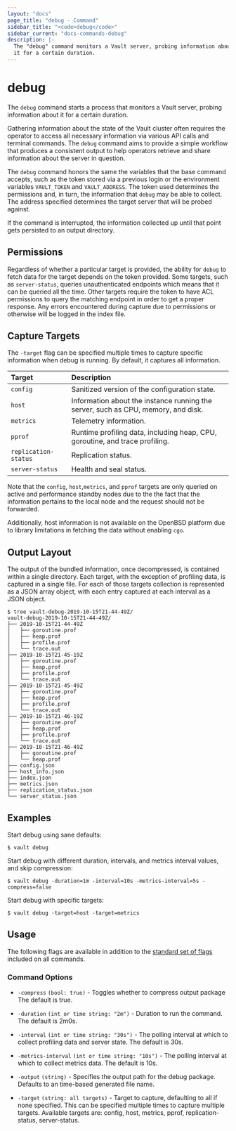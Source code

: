 ```yaml
---
layout: "docs"
page_title: "debug - Command"
sidebar_title: "<code>debug</code>"
sidebar_current: "docs-commands-debug"
description: |-
  The "debug" command monitors a Vault server, probing information about
  it for a certain duration.
---
```


# debug

The `debug` command starts a process that monitors a Vault server, probing
information about it for a certain duration.

Gathering information about the state of the Vault cluster often requires the
operator to access all necessary information via various API calls and terminal
commands. The `debug` command aims to provide a simple workflow that produces a
consistent output to help operators retrieve and share information about the
server in question.

The `debug` command honors the same the variables that the base command
accepts, such as the token stored via a previous login or the environment
variables `VAULT_TOKEN` and `VAULT_ADDRESS`. The token used determines the
permissions and, in turn, the information that `debug` may be able to collect.
The address specified determines the target server that will be probed against.

If the command is interrupted, the information collected up until that
point gets persisted to an output directory.

## Permissions

Regardless of whether a particular target is provided, the ability for `debug`
to fetch data for the target depends on the token provided. Some targets, such
as `server-status`, queries unauthenticated endpoints which means that it can be
queried all the time. Other targets require the token to have ACL permissions to
query the matching endpoint in order to get a proper response. Any errors
encountered during capture due to permissions or otherwise will be logged in the
index file.

## Capture Targets

The `-target` flag can be specified multiple times to capture specific
information when debug is running. By default, it captures all information.

| Target               | Description                                                                       |
|:---------------------|:----------------------------------------------------------------------------------|
| `config`             | Sanitized version of the configuration state.                                     |
| `host`               | Information about the instance running the server, such as CPU, memory, and disk. |
| `metrics`            | Telemetry information.                                                            |
| `pprof`              | Runtime profiling data, including heap, CPU, goroutine, and trace profiling.      |
| `replication-status` | Replication status.                                                               |
| `server-status`      | Health and seal status.                                                           |

Note that the `config`, `host`,`metrics`, and `pprof` targets are only queried 
on active and performance standby nodes due to the the fact that the information
pertains to the local node and the request should not be forwarded. 

Additionally, host information is not available on the OpenBSD platform due to
library limitations in fetching the data without enabling `cgo`.


## Output Layout

The output of the bundled information, once decompressed, is contained within a
single directory. Each target, with the exception of profiling data, is captured
in a single file. For each of those targets collection is represented as a JSON
array object, with each entry captured at each interval as a JSON object.

```text
$ tree vault-debug-2019-10-15T21-44-49Z/
vault-debug-2019-10-15T21-44-49Z/
├── 2019-10-15T21-44-49Z
│   ├── goroutine.prof
│   ├── heap.prof
│   ├── profile.prof
│   └── trace.out
├── 2019-10-15T21-45-19Z
│   ├── goroutine.prof
│   ├── heap.prof
│   ├── profile.prof
│   └── trace.out
├── 2019-10-15T21-45-49Z
│   ├── goroutine.prof
│   ├── heap.prof
│   ├── profile.prof
│   └── trace.out
├── 2019-10-15T21-46-19Z
│   ├── goroutine.prof
│   ├── heap.prof
│   ├── profile.prof
│   └── trace.out
├── 2019-10-15T21-46-49Z
│   ├── goroutine.prof
│   └── heap.prof
├── config.json
├── host_info.json
├── index.json
├── metrics.json
├── replication_status.json
└── server_status.json
```

## Examples

Start debug using sane defaults:

```text
$ vault debug
```

Start debug with different duration, intervals, and metrics interval values, and
skip compression:

```text
$ vault debug -duration=1m -interval=10s -metrics-interval=5s -compress=false
```

Start debug with specific targets:

```text
$ vault debug -target=host -target=metrics
```

## Usage

The following flags are available in addition to the [standard set of
flags](/docs/commands/index.html) included on all commands.

### Command Options

- `-compress` `(bool: true)` - Toggles whether to compress output package The
  default is true.

- `-duration` `(int or time string: "2m")` - Duration to run the command. The
  default is 2m0s.

- `-interval` `(int or time string: "30s")` - The polling interval at which to
  collect profiling data and server state. The default is 30s.

- `-metrics-interval` `(int or time string: "10s")` - The polling interval at
  which to collect metrics data. The default is 10s.

- `-output` `(string)` - Specifies the output path for the debug package. Defaults
  to an time-based generated file name.

- `-target` `(string: all targets)` - Target to capture, defaulting to all if
  none specified. This can be specified multiple times to capture multiple
  targets. Available targets are: config, host, metrics, pprof,
  replication-status, server-status.